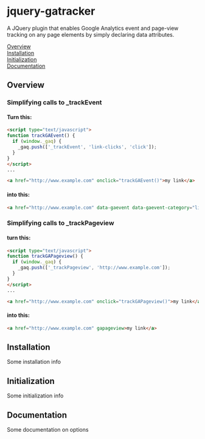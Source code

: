jquery-gatracker
================

A JQuery plugin that enables Google Analytics event and page-view tracking on any page elements by simply declaring data attributes.

[Overview](#overview)  
[Installation](#install)  
[Initialization](#init)  
[Documentation](#docs)  


## <a id="overview"></a>Overview
### Simplifying calls to _trackEvent

#### Turn this:

```html
<script type="text/javascript">
function trackGAEvent() {
  if (window._gaq) {
    _gaq.push(['_trackEvent', 'link-clicks', 'click']);
  }
}
</script>
...

<a href="http://www.example.com" onclick="trackGAEvent()">my link</a>

```

#### into this:
 ```html
<a href="http://www.example.com" data-gaevent data-gaevent-category="link-clicks">my link</a>
```

### Simplifying calls to _trackPageview

#### turn this:

```html
<script type="text/javascript">
function trackGAPageview() {
  if (window._gaq) {
    _gaq.push(['_trackPageview', 'http://www.example.com']);
  }
}
</script>
...

<a href="http://www.example.com" onclick="trackGAPageview()">my link</a>

```

#### into this:
```html
<a href="http://www.example.com" gapageview>my link</a>
```

## <a id="install"></a>Installation

Some installation info

## <a id="init"></a>Initialization

Some initialization info

## <a id="docs"></a>Documentation

Some documentation on options